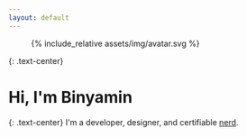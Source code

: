 ```yaml
---
layout: default
---
```


<figure class="avatar is-center">
    {% include_relative assets/img/avatar.svg %}
</figure>

{: .text-center}
# Hi, I'm Binyamin

{: .text-center}
I'm a developer, designer, and certifiable <a href="https://www.urbandictionary.com/define.php?term=Nerd" rel="external noreferrer" target="_blank">nerd</a>.